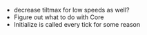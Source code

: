 - decrease tiltmax for low speeds as well?
- Figure out what to do with Core
- Initialize is called every tick for some reason
